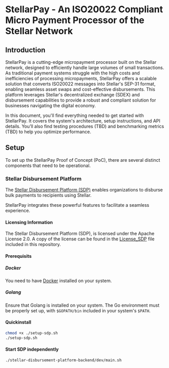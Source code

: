 # StellarPay - An ISO20022 Compliant Micro Payment Processor of the Stellar Network

## Introduction

StellarPay is a cutting-edge micropayment processor built on the Stellar network, designed to efficiently handle large volumes of small transactions. 
As traditional payment systems struggle with the high costs and inefficiencies of processing micropayments, StellarPay offers a scalable solution that converts ISO20022 messages into Stellar's SEP-31 format, enabling seamless asset swaps and cost-effective disbursements. 
This platform leverages Stellar's decentralized exchange (SDEX) and disbursement capabilities to provide a robust and compliant solution for businesses navigating the digital economy.

In this document, you'll find everything needed to get started with StellarPay. 
It covers the system's architecture, setup instructions, and API details. 
You’ll also find testing procedures (TBD) and benchmarking metrics (TBD) to help you optimize performance. 

## Setup
To set up the StellarPay Proof of Concept (PoC), there are several distinct components that need to be operational.

### Stellar Disbursement Platform
The [Stellar Disbursement Platform (SDP)](https://github.com/stellar/stellar-disbursement-platform-backend/blob/develop/README.md) enables organizations to disburse bulk payments to recipients using Stellar.

StellarPay integrates these powerful features to facilitate a seamless experience.

#### Licensing Information
The Stellar Disbursement Platform (SDP), is licensed under the Apache License 2.0. A copy of the license can be found in the [License_SDP](./LICENSE_SDP) file included in this repository.


#### Prerequisits

##### Docker
You need to have [Docker](https://www.docker.com/products/docker-desktop/) installed on your system.

##### Golang
Ensure that Golang is installed on your system. The Go environment must be properly set up, with `$GOPATH/bin` included in your system's `$PATH`.

#### Quickinstall
```sh
chmod +x ./setup-sdp.sh
./setup-sdp.sh
```

#### Start SDP independently
```sh
./stellar-disbursement-platform-backend/dev/main.sh
```
